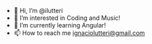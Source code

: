 - 👋 Hi, I’m @ilutteri
- 👀 I’m interested in Coding and Music!
- 🌱 I’m currently learning Angular!
- 📫 How to reach me ignaciolutteri@gmail.com
<!---
ilutteri/ilutteri is a ✨ special ✨ repository because its `README.md` (this file) appears on your GitHub profile.
You can click the Preview link to take a look at your changes.
--->

